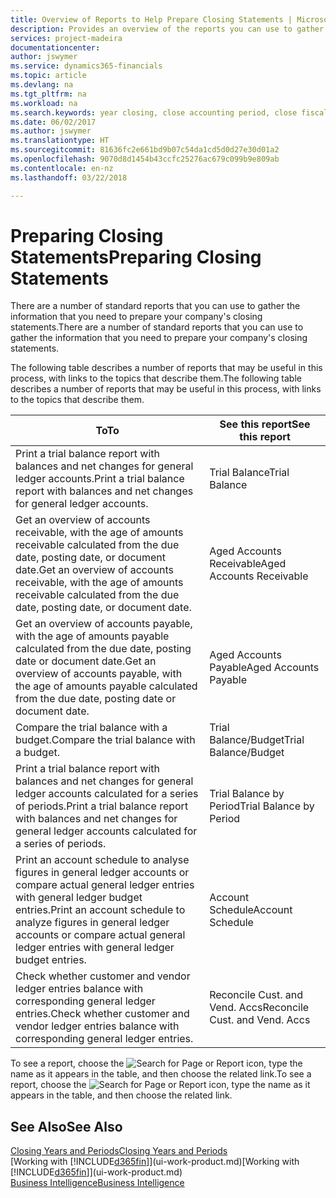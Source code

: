 ```yaml
---
title: Overview of Reports to Help Prepare Closing Statements | Microsoft Docs
description: Provides an overview of the reports you can use to gather information to prepare your company's closing statements when closing the fiscal year.
services: project-madeira
documentationcenter: 
author: jswymer
ms.service: dynamics365-financials
ms.topic: article
ms.devlang: na
ms.tgt_pltfrm: na
ms.workload: na
ms.search.keywords: year closing, close accounting period, close fiscal year, aging, creditor payments, vendor payments, assets, liabilities, equity, analysis, reporting, financial report, business intelligence, BI, Power Bi, KPI
ms.date: 06/02/2017
ms.author: jswymer
ms.translationtype: HT
ms.sourcegitcommit: 81636fc2e661bd9b07c54da1cd5d0d27e30d01a2
ms.openlocfilehash: 9070d8d1454b43ccfc25276ac679c099b9e809ab
ms.contentlocale: en-nz
ms.lasthandoff: 03/22/2018

---
```

# <a name="preparing-closing-statements"></a><span data-ttu-id="a4d59-103">Preparing Closing Statements</span><span class="sxs-lookup"><span data-stu-id="a4d59-103">Preparing Closing Statements</span></span>
<span data-ttu-id="a4d59-104">There are a number of standard reports that you can use to gather the information that you need to prepare your company's closing statements.</span><span class="sxs-lookup"><span data-stu-id="a4d59-104">There are a number of standard reports that you can use to gather the information that you need to prepare your company's closing statements.</span></span>

<span data-ttu-id="a4d59-105">The following table describes a number of reports that may be useful in this process, with links to the topics that describe them.</span><span class="sxs-lookup"><span data-stu-id="a4d59-105">The following table describes a number of reports that may be useful in this process, with links to the topics that describe them.</span></span>

| <span data-ttu-id="a4d59-106">To</span><span class="sxs-lookup"><span data-stu-id="a4d59-106">To</span></span> | <span data-ttu-id="a4d59-107">See this report</span><span class="sxs-lookup"><span data-stu-id="a4d59-107">See this report</span></span> |
| --- | --- |
| <span data-ttu-id="a4d59-108">Print a trial balance report with balances and net changes for general ledger accounts.</span><span class="sxs-lookup"><span data-stu-id="a4d59-108">Print a trial balance report with balances and net changes for general ledger accounts.</span></span> |<span data-ttu-id="a4d59-109">Trial Balance</span><span class="sxs-lookup"><span data-stu-id="a4d59-109">Trial Balance</span></span> |
| <span data-ttu-id="a4d59-110">Get an overview of accounts receivable, with the age of amounts receivable calculated from the due date, posting date, or document date.</span><span class="sxs-lookup"><span data-stu-id="a4d59-110">Get an overview of accounts receivable, with the age of amounts receivable calculated from the due date, posting date, or document date.</span></span> |<span data-ttu-id="a4d59-111">Aged Accounts Receivable</span><span class="sxs-lookup"><span data-stu-id="a4d59-111">Aged Accounts Receivable</span></span> |
| <span data-ttu-id="a4d59-112">Get an overview of accounts payable, with the age of amounts payable calculated from the due date, posting date or document date.</span><span class="sxs-lookup"><span data-stu-id="a4d59-112">Get an overview of accounts payable, with the age of amounts payable calculated from the due date, posting date or document date.</span></span> |<span data-ttu-id="a4d59-113">Aged Accounts Payable</span><span class="sxs-lookup"><span data-stu-id="a4d59-113">Aged Accounts Payable</span></span> |
| <span data-ttu-id="a4d59-114">Compare the trial balance with a budget.</span><span class="sxs-lookup"><span data-stu-id="a4d59-114">Compare the trial balance with a budget.</span></span> |<span data-ttu-id="a4d59-115">Trial Balance/Budget</span><span class="sxs-lookup"><span data-stu-id="a4d59-115">Trial Balance/Budget</span></span> |
| <span data-ttu-id="a4d59-116">Print a trial balance report with balances and net changes for general ledger accounts calculated for a series of periods.</span><span class="sxs-lookup"><span data-stu-id="a4d59-116">Print a trial balance report with balances and net changes for general ledger accounts calculated for a series of periods.</span></span> |<span data-ttu-id="a4d59-117">Trial Balance by Period</span><span class="sxs-lookup"><span data-stu-id="a4d59-117">Trial Balance by Period</span></span> |
| <span data-ttu-id="a4d59-118">Print an account schedule to analyse figures in general ledger accounts or compare actual general ledger entries with general ledger budget entries.</span><span class="sxs-lookup"><span data-stu-id="a4d59-118">Print an account schedule to analyze figures in general ledger accounts or compare actual general ledger entries with general ledger budget entries.</span></span> |<span data-ttu-id="a4d59-119">Account Schedule</span><span class="sxs-lookup"><span data-stu-id="a4d59-119">Account Schedule</span></span> |
| <span data-ttu-id="a4d59-120">Check whether customer and vendor ledger entries balance with corresponding general ledger entries.</span><span class="sxs-lookup"><span data-stu-id="a4d59-120">Check whether customer and vendor ledger entries balance with corresponding general ledger entries.</span></span> |<span data-ttu-id="a4d59-121">Reconcile Cust. and Vend. Accs</span><span class="sxs-lookup"><span data-stu-id="a4d59-121">Reconcile Cust. and Vend. Accs</span></span> |

<span data-ttu-id="a4d59-122">To see a report, choose the ![Search for Page or Report](media/ui-search/search_small.png "Search for Page or Report icon") icon, type the name as it appears in the table, and then choose the related link.</span><span class="sxs-lookup"><span data-stu-id="a4d59-122">To see a report, choose the ![Search for Page or Report](media/ui-search/search_small.png "Search for Page or Report icon") icon, type the name as it appears in the table, and then choose the related link.</span></span>

## <a name="see-also"></a><span data-ttu-id="a4d59-123">See Also</span><span class="sxs-lookup"><span data-stu-id="a4d59-123">See Also</span></span>
[<span data-ttu-id="a4d59-124">Closing Years and Periods</span><span class="sxs-lookup"><span data-stu-id="a4d59-124">Closing Years and Periods</span></span>](year-close-years-periods.md)  
<span data-ttu-id="a4d59-125">[Working with [!INCLUDE[d365fin](includes/d365fin_md.md)]](ui-work-product.md)</span><span class="sxs-lookup"><span data-stu-id="a4d59-125">[Working with [!INCLUDE[d365fin](includes/d365fin_md.md)]](ui-work-product.md)</span></span>  
[<span data-ttu-id="a4d59-126">Business Intelligence</span><span class="sxs-lookup"><span data-stu-id="a4d59-126">Business Intelligence</span></span>](bi.md)

